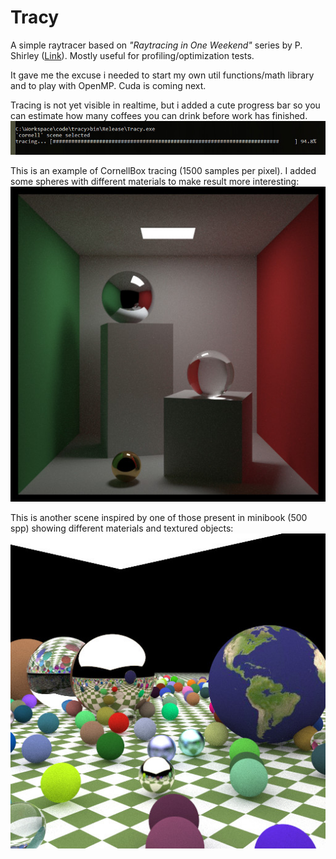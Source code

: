 # Tracy

A simple raytracer based on *"Raytracing in One Weekend"* series by P. Shirley ([Link](https://www.amazon.com/dp/B01B5AODD8)).
Mostly useful for profiling/optimization tests.

It gave me the excuse i needed to start my own util functions/math library and to play with OpenMP. Cuda is coming next.


Tracing is not yet visible in realtime, but i added a cute progress bar so
you can estimate how many coffees you can drink before work has finished.
![tracing](doc/cmd.jpg)


This is an example of CornellBox tracing (1500 samples per pixel). I added some spheres with different
materials to make result more interesting:
![cornell](doc/output.jpg)


This is another scene inspired by one of those present in minibook (500 spp) showing different materials and textured objects:
![random](doc/output2.jpg)
